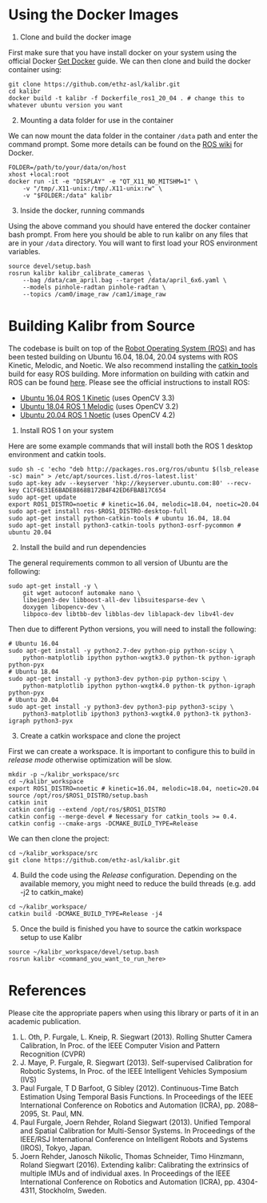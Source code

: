 
# Using the Docker Images

1. Clone and build the docker image <br/>

First make sure that you have install docker on your system using the official Docker [Get Docker](https://docs.docker.com/get-docker/) guide.
We can then clone and build the docker container using:
```
git clone https://github.com/ethz-asl/kalibr.git
cd kalibr
docker build -t kalibr -f Dockerfile_ros1_20_04 . # change this to whatever ubuntu version you want
```

2. Mounting a data folder for use in the container <br/>

We can now mount the data folder in the container `/data` path and enter the command prompt.
Some more details can be found on the [ROS wiki](http://wiki.ros.org/docker/Tutorials/GUI) for Docker.
```
FOLDER=/path/to/your/data/on/host
xhost +local:root
docker run -it -e "DISPLAY" -e "QT_X11_NO_MITSHM=1" \
    -v "/tmp/.X11-unix:/tmp/.X11-unix:rw" \
    -v "$FOLDER:/data" kalibr
```

3. Inside the docker, running commands <br>

Using the above command you should have entered the docker container bash prompt.
From here you should be able to run kalibr on any files that are in your `/data` directory.
You will want to first load your ROS environment variables.
```
source devel/setup.bash
rosrun kalibr kalibr_calibrate_cameras \
    --bag /data/cam_april.bag --target /data/april_6x6.yaml \
    --models pinhole-radtan pinhole-radtan \
    --topics /cam0/image_raw /cam1/image_raw
```




# Building Kalibr from Source
The codebase is built on top of the [Robot Operating System (ROS)](https://www.ros.org/) and has been tested building on Ubuntu 16.04, 18.04, 20.04 systems with ROS Kinetic, Melodic, and Noetic.
We also recommend installing the [catkin_tools](https://github.com/catkin/catkin_tools) build for easy ROS building.
More information on building with catkin and ROS can be found [here](http://wiki.ros.org/catkin/Tutorials).
Please see the official instructions to install ROS:

- [Ubuntu 16.04 ROS 1 Kinetic](http://wiki.ros.org/kinetic/Installation/Ubuntu) (uses OpenCV 3.3)
- [Ubuntu 18.04 ROS 1 Melodic](http://wiki.ros.org/melodic/Installation/Ubuntu) (uses OpenCV 3.2)
- [Ubuntu 20.04 ROS 1 Noetic](http://wiki.ros.org/noetic/Installation/Ubuntu) (uses OpenCV 4.2)

1. Install ROS 1 on your system <br>

Here are some example commands that will install both the ROS 1 desktop environment and catkin tools.
```
sudo sh -c 'echo "deb http://packages.ros.org/ros/ubuntu $(lsb_release -sc) main" > /etc/apt/sources.list.d/ros-latest.list'
sudo apt-key adv --keyserver 'hkp://keyserver.ubuntu.com:80' --recv-key C1CF6E31E6BADE8868B172B4F42ED6FBAB17C654
sudo apt-get update
export ROS1_DISTRO=noetic # kinetic=16.04, melodic=18.04, noetic=20.04
sudo apt-get install ros-$ROS1_DISTRO-desktop-full
sudo apt-get install python-catkin-tools # ubuntu 16.04, 18.04
sudo apt-get install python3-catkin-tools python3-osrf-pycommon # ubuntu 20.04
```


2. Install the build and run dependencies <br>

The general requirements common to all version of Ubuntu are the following:
```
sudo apt-get install -y \
    git wget autoconf automake nano \
    libeigen3-dev libboost-all-dev libsuitesparse-dev \
    doxygen libopencv-dev \
    libpoco-dev libtbb-dev libblas-dev liblapack-dev libv4l-dev
```

Then due to different Python versions, you will need to install the following:
```
# Ubuntu 16.04
sudo apt-get install -y python2.7-dev python-pip python-scipy \
    python-matplotlib ipython python-wxgtk3.0 python-tk python-igraph python-pyx
# Ubuntu 18.04
sudo apt-get install -y python3-dev python-pip python-scipy \
    python-matplotlib ipython python-wxgtk4.0 python-tk python-igraph python-pyx
# Ubuntu 20.04
sudo apt-get install -y python3-dev python3-pip python3-scipy \
    python3-matplotlib ipython3 python3-wxgtk4.0 python3-tk python3-igraph python3-pyx
```

3. Create a catkin workspace and clone the project<br>

First we can create a workspace.
It is important to configure this to build in *release mode* otherwise optimization will be slow.
```
mkdir -p ~/kalibr_workspace/src
cd ~/kalibr_workspace
export ROS1_DISTRO=noetic # kinetic=16.04, melodic=18.04, noetic=20.04
source /opt/ros/$ROS1_DISTRO/setup.bash
catkin init
catkin config --extend /opt/ros/$ROS1_DISTRO
catkin config --merge-devel # Necessary for catkin_tools >= 0.4.
catkin config --cmake-args -DCMAKE_BUILD_TYPE=Release
```

We can then clone the project:
```
cd ~/kalibr_workspace/src
git clone https://github.com/ethz-asl/kalibr.git
```

4. Build the code using the _Release_ configuration.
Depending on the available memory, you might need to reduce the build threads (e.g. add -j2 to catkin_make) <br>

```
cd ~/kalibr_workspace/
catkin build -DCMAKE_BUILD_TYPE=Release -j4
```


5. Once the build is finished you have to source the catkin workspace setup to use Kalibr

```
source ~/kalibr_workspace/devel/setup.bash
rosrun kalibr <command_you_want_to_run_here>
```



# References
Please cite the appropriate papers when using this library or parts of it in an academic publication.

1. <a name="othlu"></a>L. Oth, P. Furgale, L. Kneip, R. Siegwart (2013). Rolling Shutter Camera Calibration, In Proc. of the IEEE Computer Vision and Pattern Recognition (CVPR)
1. <a name="jmaye"></a> J. Maye, P. Furgale, R. Siegwart (2013). Self-supervised Calibration for Robotic Systems, In Proc. of the IEEE Intelligent Vehicles Symposium (IVS)
1. <a name="paul2"></a>Paul Furgale, T D Barfoot, G Sibley (2012). Continuous-Time Batch Estimation Using Temporal Basis Functions. In Proceedings of the IEEE International Conference on Robotics and Automation (ICRA), pp. 2088–2095, St. Paul, MN.
1. <a name="paul1"></a>Paul Furgale, Joern Rehder, Roland Siegwart (2013). Unified Temporal and Spatial Calibration for Multi-Sensor Systems. In Proceedings of the IEEE/RSJ International Conference on Intelligent Robots and Systems (IROS), Tokyo, Japan.
1. <a name="joern1"></a>Joern Rehder, Janosch Nikolic, Thomas Schneider, Timo Hinzmann, Roland Siegwart (2016). Extending kalibr: Calibrating the extrinsics of multiple IMUs and of individual axes. In Proceedings of the IEEE International Conference on Robotics and Automation (ICRA), pp. 4304-4311, Stockholm, Sweden.
